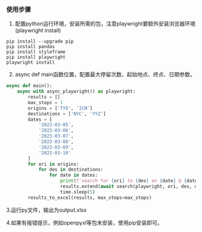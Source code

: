 ### 使用步骤
1. 配置python运行环境，安装所需的包，注意playwright要额外安装浏览器环境(playwright install)
```
pip install --upgrade pip
pip install pandas
pip install styleframe
pip install playwright
playwright install

```
2. async def main函数位置，配置最大停留次数、起始地点、终点、日期参数。
```python
async def main():
    async with async_playwright() as playwright:
        results = []
        max_stops = 1
        origins = ['TYO', 'ICN']
        destinations = ['NYC', 'YYZ']
        dates = [
            '2023-03-05',
            '2023-03-06',
            '2023-03-07',
            '2023-03-08',
            '2023-03-09',
            '2023-03-10'
        ]
        for ori in origins:
            for des in destinations:
                for date in dates:
                    print(f'search for {ori} to {des} on {date} @ {datetime.now().strftime("%H:%M:%S")}')
                    results.extend(await search(playwright, ori, des, date))
                    time.sleep(5)
        results_to_excel(results, max_stops=max_stops)
```
3.运行py文件，输出为output.xlsx

4.如果有报错提示，例如openpyxl等包未安装，使用pip安装即可。